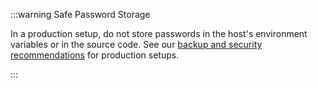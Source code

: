 :::warning Safe Password Storage

In a production setup, do not store passwords in the host's environment variables or in the source code. See our [backup and security recommendations](https://wiki.iota.org/shimmer/introduction/how_tos/backup_security) for production setups.

:::
